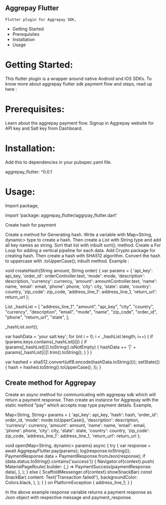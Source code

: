 ## Aggrepay Flutter
	Flutter plugin for Aggrepay SDK,

* Getting Started
* Prerequisites
* Installation
* Usage

# Getting Started:
This flutter plugin is a wrapper around native Android and iOS SDKs.
To know more about aggrepay flutter sdk payment flow and steps, read up here : <aggrepay flutter documentation link>

# Prerequisites:
Learn about the aggrepay payment flow.
Signup in Aggrepay website for API key and Salt key from Dashboard.

# Installation:
Add this to dependencies in your pubspec.yaml file.

aggrepay_flutter: ^0.0.1


# Usage:
Import package,

import ‘package: aggrepay_flutter/aggrpay_flutter.dart’

Create hash for payment

Create a method for Generating hash.
Write a variable with Map<String, dynamic> type to create a hash.
Then create a List with String type and add all key names as string.
Sort that list with inbuilt sort(); method.
Create a For Loop for adding a vertical pipeline for each data.
Add Crypto package for creating hash.
Then create a hash with SHA512 algorithm.
Convert the hash to uppercase with .toUpperCase(); inbuilt method.
Example : 

void createHash(String amount, String order) {
   var params = {
     'api_key': api_key,
     'order_id': orderController.text,
     'mode': mode,
     'description': description,
     'currency': currency,
     'amount': amountController.text,
     'name': name,
     'email': email,
     'phone': phone,
     'city': city,
     'state': state,
     'country': country,
     'zip_code': zip_code,
     'address_line_1': address_line_1,
     'return_url': return_url
   };
 
 
   List _hashList = [
     "address_line_1",
     "amount",
     "api_key",
     "city",
     "country",
     "currency",
     "description",
     "email",
     "mode",
     "name",
     "zip_code",
     "order_id",
     "phone",
     "return_url",
     "state",
   ];
 
   _hashList.sort();
 
   var hashData = 'your salt key';
   for (int i = 0; i < _hashList.length; i++) {
     if (params.keys.contains(_hashList[i])) {
       if (params[_hashList[i]].toString().isNotEmpty) {
        hashData += '|' + params[_hashList[i]]!.trim().toString();
       }
     }
   }
 
   var hashed = sha512.convert(utf8.encode(hashData.toString()));
   setState(() {
     hash = hashed.toString().toUpperCase();
   });
 }



## Create method for Aggrepay

Create an async method for communicating with aggrepay sdk which will return a payment response. 
Then create an instance for Aggrepay with the static method “pay” which accepts map type payment details.
Example,

Map<String, String> params = {
                 'api_key': api_key,
                 'hash': hash,
                 'order_id': order_id,
                 'mode': mode.toUpperCase(),
                 'description': description,
                 'currency': currency,
                 'amount': amount,
                 'name': name,
                 'email': email,
                 'phone': phone,
                 'city': city,
                 'state': state,
                 'country': country,
                 'zip_code': zip_code,
                 'address_line_1': address_line_1,
                 'return_url': return_url
               };


void open(Map<String, dynamic> params) async {
   try {
     var response = await AggrepayFlutter.pay(params);
     log(response.toString());
     PaymentResponse data = PaymentResponse.fromJson(response);
     if (data.status.toString().contains('success')) {
       Navigator.of(context).push(
         MaterialPageRoute(
           builder: (_) => PaymentSuccess(paymentResponse: data),
         ),
       );
     } else {
       ScaffoldMessenger.of(context).showSnackBar(
         const SnackBar(
           content: Text('Transaction failed!'),
           backgroundColor: Colors.black,
         ),
       );
     }
   } on PlatformException {
     address_line_1;
   }
 }


In the above example response variable returns a payment response as Json object with respective message and payment_response.


